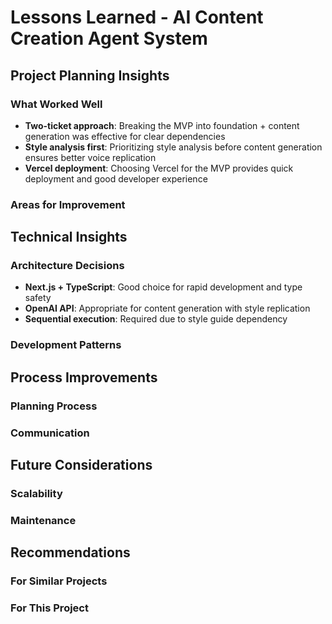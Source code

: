 # Lessons Learned - AI Content Creation Agent System

## Project Planning Insights

### What Worked Well
- **Two-ticket approach**: Breaking the MVP into foundation + content generation was effective for clear dependencies
- **Style analysis first**: Prioritizing style analysis before content generation ensures better voice replication
- **Vercel deployment**: Choosing Vercel for the MVP provides quick deployment and good developer experience

### Areas for Improvement
<!-- Document any areas that could be improved in future iterations -->

## Technical Insights

### Architecture Decisions
- **Next.js + TypeScript**: Good choice for rapid development and type safety
- **OpenAI API**: Appropriate for content generation with style replication
- **Sequential execution**: Required due to style guide dependency

### Development Patterns
<!-- Document useful patterns discovered during development -->

## Process Improvements

### Planning Process
<!-- Document any improvements to the planning or execution process -->

### Communication
<!-- Document any communication improvements or learnings -->

## Future Considerations

### Scalability
<!-- Document insights about scaling the system -->

### Maintenance
<!-- Document insights about maintaining the system -->

## Recommendations

### For Similar Projects
<!-- Document recommendations for future similar projects -->

### For This Project
<!-- Document specific recommendations for this project's future phases --> 